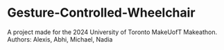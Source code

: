# Gesture-Controlled-Wheelchair
A project made for the 2024 University of Toronto MakeUofT Makeathon.
Authors: Alexis, Abhi, Michael, Nadia
